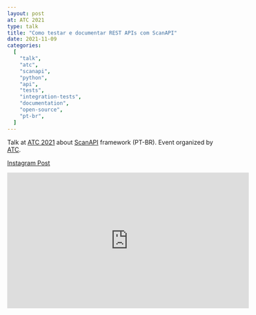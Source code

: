 ```yaml
---
layout: post
at: ATC 2021
type: talk
title: "Como testar e documentar REST APIs com ScanAPI"
date: 2021-11-09
categories:
  [
    "talk",
    "atc",
    "scanapi",
    "python",
    "api",
    "tests",
    "integration-tests",
    "documentation",
    "open-source",
    "pt-br",
  ]
---
```


Talk at [ATC 2021][atc-2021-youtube] about [ScanAPI][scanapi] framework (PT-BR). Event organized by [ATC][atc].

[Instagram Post][instagram]

<iframe width="560" height="315" src="https://www.youtube.com/embed/Lo-B52ZBUVk?start=1304" title="YouTube video player" frameborder="0" allow="accelerometer; autoplay; clipboard-write; encrypted-media; gyroscope; picture-in-picture; web-share" allowfullscreen></iframe>

<br>

<script async class="speakerdeck-embed" data-id="2b424e60969445d88393c93e36a86f68" data-ratio="1.77777777777778" src="//speakerdeck.com/assets/embed.js"></script>

[atc-2021-youtube]: https://www.youtube.com/playlist?list=PLkYO0bB60LwFyHxhVYdx9XpAJtVkkf3xj
[atc]: https://agiletesters.com.br
[instagram]: https://www.instagram.com/p/CWaZPP6tvPH/?utm_source=ig_web_copy_link
[scanapi]: https://scanapi.dev
